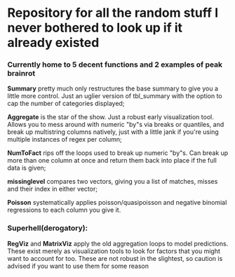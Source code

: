 # Repository for all the random stuff I never bothered to look up if it already existed
### Currently home to 5 decent functions and 2 examples of peak brainrot

**Summary** pretty much only restructures the base summary to give you a little more control. Just an uglier version of tbl_summary with the option to cap the number of categories displayed;

**Aggregate** is the star of the show. Just a robust early visualization tool. Allows you to mess around with numeric "by"s via breaks or quantiles, and break up multistring columns natively, just with a little jank if you're using multiple instances of regex per column;

**NumToFact** rips off the loops used to break up numeric "by"s. Can break up more than one column at once and return them back into place if the full data is given;

**missinglevel** compares two vectors, giving you a list of matches, misses and their index in either vector;

**Poisson** systematically applies poisson/quasipoisson and negative binomial regressions to each column you give it.

### **Superhell(derogatory):**

**RegViz** and **MatrixViz** apply the old aggregation loops to model predictions. These exist merely as visualization tools to look for factors that you might want to account for too. These are not robust in the slightest, so caution is advised if you want to use them for some reason
